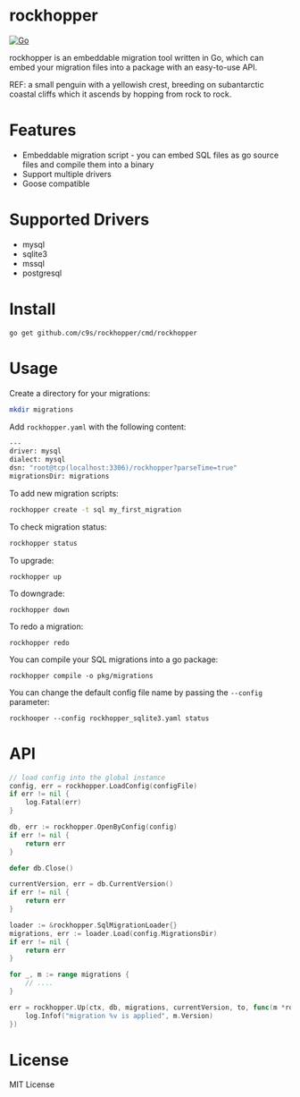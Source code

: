 rockhopper
======================

[![Go](https://github.com/c9s/rockhopper/actions/workflows/go.yml/badge.svg?branch=main)](https://github.com/c9s/rockhopper/actions/workflows/go.yml)

rockhopper is an embeddable migration tool written in Go, which can embed your migration files into a package with an
easy-to-use API.

REF: a small penguin with a yellowish crest, breeding on subantarctic coastal cliffs which it ascends by hopping from rock to rock.

# Features

- Embeddable migration script - you can embed SQL files as go source files and compile them into a binary
- Support multiple drivers
- Goose compatible

# Supported Drivers

- mysql
- sqlite3
- mssql
- postgresql

# Install

```
go get github.com/c9s/rockhopper/cmd/rockhopper
```

# Usage

Create a directory for your migrations:

```sh
mkdir migrations
```

Add `rockhopper.yaml` with the following content:

```sh
---
driver: mysql
dialect: mysql
dsn: "root@tcp(localhost:3306)/rockhopper?parseTime=true"
migrationsDir: migrations
```

To add new migration scripts:

```sh
rockhopper create -t sql my_first_migration
```

To check migration status:

```sh
rockhopper status
```

To upgrade:

```shell
rockhopper up
```

To downgrade:

```shell
rockhopper down
```

To redo a migration:

```shell
rockhopper redo
```

You can compile your SQL migrations into a go package:

```shell
rockhopper compile -o pkg/migrations
```

You can change the default config file name by passing the `--config` parameter:

```shell
rockhooper --config rockhopper_sqlite3.yaml status
```

# API

```go
// load config into the global instance
config, err = rockhopper.LoadConfig(configFile)
if err != nil {
    log.Fatal(err)
}

db, err := rockhopper.OpenByConfig(config)
if err != nil {
    return err
}

defer db.Close()

currentVersion, err = db.CurrentVersion()
if err != nil {
    return err
}

loader := &rockhopper.SqlMigrationLoader{}
migrations, err := loader.Load(config.MigrationsDir)
if err != nil {
    return err
}

for _, m := range migrations {
	// ....
}

err = rockhopper.Up(ctx, db, migrations, currentVersion, to, func(m *rockhopper.Migration) {
    log.Infof("migration %v is applied", m.Version)
})
```

# License

MIT License

